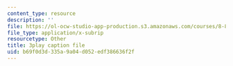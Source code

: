 ```yaml
---
content_type: resource
description: ''
file: https://ol-ocw-studio-app-production.s3.amazonaws.com/courses/8-821-string-theory-and-holographic-duality-fall-2014/b69f0d3d335a9a04d052edf386636f2f_nW4vp_upvmE.srt
file_type: application/x-subrip
resourcetype: Other
title: 3play caption file
uid: b69f0d3d-335a-9a04-d052-edf386636f2f
---
```

